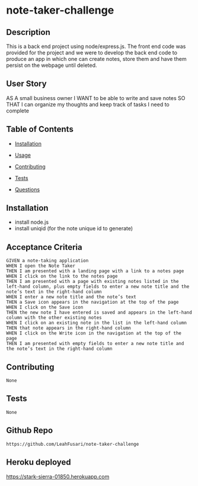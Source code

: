 # note-taker-challenge

## Description 
  This is a back end project using node/express.js.  The front end code was provided for the project and we were to develop the back end code to produce an app in which one can create notes, store them and have them persist on the webpage until deleted.

## User Story
   AS A small business owner
    I WANT to be able to write and save notes
    SO THAT I can organize my thoughts and keep track of tasks I need to complete

## Table of Contents
  * [Installation](#installation)
  * [Usage](#usage)
  
  * [Contributing](#contributing)
  * [Tests](#tests)
  * [Questions](#questions)
  
## Installation 
  * install node.js
  * install uniqid (for the note unique id to generate)
  
## Acceptance Criteria
    GIVEN a note-taking application
    WHEN I open the Note Taker
    THEN I am presented with a landing page with a link to a notes page
    WHEN I click on the link to the notes page
    THEN I am presented with a page with existing notes listed in the left-hand column, plus empty fields to enter a new note title and the note’s text in the right-hand column
    WHEN I enter a new note title and the note’s text
    THEN a Save icon appears in the navigation at the top of the page
    WHEN I click on the Save icon
    THEN the new note I have entered is saved and appears in the left-hand column with the other existing notes
    WHEN I click on an existing note in the list in the left-hand column
    THEN that note appears in the right-hand column
    WHEN I click on the Write icon in the navigation at the top of the page
    THEN I am presented with empty fields to enter a new note title and the note’s text in the right-hand column
    
## Contributing 
    None

## Tests
    None

## Github Repo
    https://github.com/LeahFusari/note-taker-challenge

## Heroku deployed 
  https://stark-sierra-01850.herokuapp.com
   
  